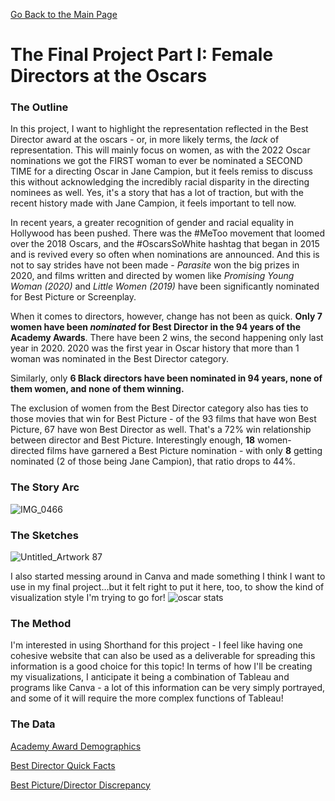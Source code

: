 [Go Back to the Main Page](https://delsears.github.io/cmustudent-repository/) 
# The Final Project Part I: Female Directors at the Oscars

### The Outline
In this project, I want to highlight the representation reflected in the Best Director award at the oscars - or, in more likely terms, the *lack* of representation. This will mainly focus on women, as with the 2022 Oscar nominations we got the FIRST woman to ever be nominated a SECOND TIME for a directing Oscar in Jane Campion, but it feels remiss to discuss this without acknowledging the incredibly racial disparity in the directing nominees as well. Yes, it's a story that has a lot of traction, but with the recent history made with Jane Campion, it feels important to tell now. 

In recent years, a greater recognition of gender and racial equality in Hollywood has been pushed. There was the #MeToo movement that loomed over the 2018 Oscars, and the #OscarsSoWhite hashtag that began in 2015 and is revived every so often when nominations are announced. And this is not to say strides have not been made - _Parasite_ won the big prizes in 2020, and films written and directed by women like _Promising Young Woman (2020)_ and _Little Women (2019)_ have been significantly nominated for Best Picture or Screenplay. 

When it comes to directors, however, change has not been as quick. **Only 7 women have been *nominated* for Best Director in the 94 years of the Academy Awards**. There have been 2 wins, the second happening only last year in 2020. 2020 was the first year in Oscar history that more than 1 woman was nominated in the Best Director category. 

Similarly, only **6 Black directors have been nominated in 94 years, none of them women, and none of them winning.** 

The exclusion of women from the Best Director category also has ties to those movies that win for Best Picture - of the 93 films that have won Best Picture, 67 have won Best Director as well. That's a 72% win relationship between director and Best Picture. Interestingly enough, **18** women-directed films have garnered a Best Picture nomination - with only **8** getting nominated (2 of those being Jane Campion), that ratio drops to 44%. 

### The Story Arc
![IMG_0466](https://user-images.githubusercontent.com/97906084/153259885-95abefc1-5dfd-45b0-9117-8b3fe1218632.JPG)

### The Sketches
![Untitled_Artwork 87](https://user-images.githubusercontent.com/97906084/153262436-7dd30e00-6dd5-4b04-90d6-b3f77799bf7c.jpg)

I also started messing around in Canva and made something I think I want to use in my final project...but it felt right to put it here, too, to show the kind of visualization style I'm trying to go for!
![oscar stats](https://user-images.githubusercontent.com/97906084/153721399-ed12facf-62b2-45a7-a22a-9958b0ccb3ca.png)


### The Method 
I'm interested in using Shorthand for this project - I feel like having one cohesive website that can also be used as a deliverable for spreading this information is a good choice for this topic! In terms of how I'll be creating my visualizations, I anticipate it being a combination of Tableau and programs like Canva - a lot of this information can be very simply portrayed, and some of it will require the more complex functions of Tableau!

### The Data
[Academy Award Demographics](https://data.world/crowdflower/academy-awards-demographics)

[Best Director Quick Facts](https://www.filmsite.org/bestdirs1.html) 

[Best Picture/Director Discrepancy](https://web.archive.org/web/20120113073946/http://awardsdatabase.oscars.org/ampas_awards/help/statistics/bestpixdirdiff.html) 
